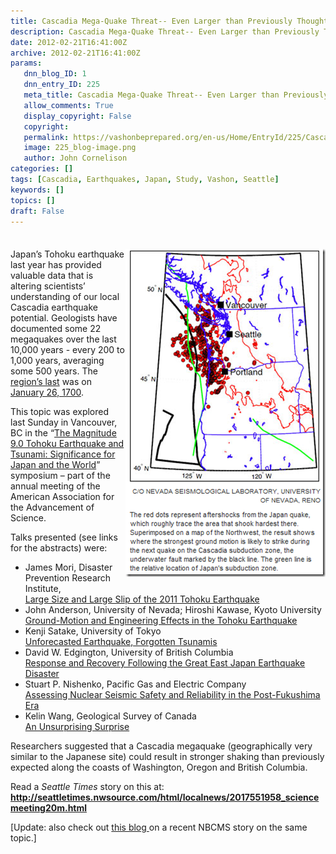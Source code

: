 ```yaml
---
title: Cascadia Mega-Quake Threat-- Even Larger than Previously Thought?
description: Cascadia Mega-Quake Threat-- Even Larger than Previously Thought?
date: 2012-02-21T16:41:00Z
archive: 2012-02-21T16:41:00Z
params:
   dnn_blog_ID: 1
   dnn_entry_ID: 225
   meta_title: Cascadia Mega-Quake Threat-- Even Larger than Previously Thought?
   allow_comments: True
   display_copyright: False
   copyright: 
   permalink: https://vashonbeprepared.org/en-us/Home/EntryId/225/Cascadia-Mega-Quake-Threat-Even-Larger-than-Previously-Thought
   image: 225_blog-image.png
   author: John Cornelison
categories: []
tags: [Cascadia, Earthquakes, Japan, Study, Vashon, Seattle]
keywords: []
topics: []
draft: False
---
```


<div class="wlWriterHeaderFooter" style="padding-bottom: 4px; margin: 0px; padding-left: 0px; padding-right: 0px; float: none; padding-top: 4px;"></div>
<p><a href="/images/dnnBlog/1/225/Windows-Live-Writer-b8488aaea4d6_6EE7-image_2.png"><img width="320" height="525" title="The red dots represent aftershocks from the Japan quake, which roughly trace the area that shook hardest there. Superimposed on a map of the Northwest, the result shows where the strongest ground motion is likely to strike during the next quake on the Cascadia subduction zone, the underwater fault marked by the black line. The green line is the relative location of Japan's subduction zone.  Courtesy of the Nevada Seismological Laboratory, University of Nevada, Reno" align="right" style="background-image: none;   padding-left: 0px; padding-right: 0px; display: inline; float: right;   padding-top: 0px;border: 0px;" alt="The red dots represent aftershocks from the Japan quake, which roughly trace the area that shook hardest there. Superimposed on a map of the Northwest, the result shows where the strongest ground motion is likely to strike during the next quake on the Cascadia subduction zone, the underwater fault marked by the black line. The green line is the relative location of Japan's subduction zone.  Courtesy of the Nevada Seismological Laboratory, University of Nevada, Reno" src="/images/dnnBlog/1/225/Windows-Live-Writer-b8488aaea4d6_6EE7-image_thumb.png" /></a>Japan&rsquo;s Tohoku earthquake last year has provided valuable data that is altering scientists&rsquo; understanding of our local Cascadia earthquake potential. Geologists have documented some 22 megaquakes over the last 10,000 years - every 200 to 1,000 years, averaging some 500 years. The <a href="http://pubs.usgs.gov/pp/pp1707/" title="The Orphan Tsunami of 1700&mdash;Japanese Clues to a Parent Earthquake in North America U.S. Geological Survey Professional Paper No. 1707 (2005)" target="_blank">region&rsquo;s last</a> was on <a href="http://en.wikipedia.org/wiki/1700_Cascadia_earthquake" target="_blank">January 26, 1700</a>.</p>
<p>This topic was explored last Sunday in Vancouver, BC in the &ldquo;<a href="http://aaas.confex.com/aaas/2012/webprogram/Session5186.html" target="_blank">The Magnitude 9.0 Tohoku Earthquake and Tsunami: Significance for Japan and the World</a>&rdquo; symposium &ndash; part of the annual meeting of the American Association for the Advancement of Science.</p>
<p>Talks presented (see links for the abstracts) were:</p>
<ul>
    <li>James Mori, Disaster Prevention Research Institute, <br />
    <a href="http://aaas.confex.com/aaas/2012/webprogram/Paper7164.html">Large Size and Large Slip of the 2011 Tohoku Earthquake</a> </li>
    <li>John Anderson, University of Nevada; Hiroshi Kawase, Kyoto University <br />
    <a href="http://aaas.confex.com/aaas/2012/webprogram/Paper7162.html">Ground-Motion and Engineering Effects in the Tohoku Earthquake</a> </li>
    <li>Kenji Satake, University of Tokyo <br />
    <a href="http://aaas.confex.com/aaas/2012/webprogram/Paper7165.html">Unforecasted Earthquake, Forgotten Tsunamis</a> </li>
    <li>David W. Edgington, University of British Columbia <br />
    <a href="http://aaas.confex.com/aaas/2012/webprogram/Paper8193.html">Response and Recovery Following the Great East Japan Earthquake Disaster </a></li>
    <li>Stuart P. Nishenko, Pacific Gas and Electric Company <br />
    <a href="http://aaas.confex.com/aaas/2012/webprogram/Paper7166.html">Assessing Nuclear Seismic Safety and Reliability in the Post-Fukushima Era</a> </li>
    <li>Kelin Wang, Geological Survey of Canada <br />
    <a href="http://aaas.confex.com/aaas/2012/webprogram/Paper7167.html">An Unsurprising Surprise</a> </li>
</ul>
<p>Researchers suggested that a Cascadia megaquake (geographically very similar to the Japanese site) could result in stronger shaking than previously expected along the coasts of Washington, Oregon and British Columbia.</p>
<p>Read a <em>Seattle Times</em> story on this at: <a href="http://seattletimes.nwsource.com/html/localnews/2017551958_sciencemeeting20m.html"><b>http://seattletimes.nwsource.com/html/localnews/2017551958_sciencemeeting20m.html</b></a></p>
<p>[Update: also check out <a href="http://vashonbeprepared.com/News/Blogs/tabid/146/EntryId/238/Cascadia-Quake-Potentially-More-Damaging-than-San-Andreas-or-Japan-rsquo-s-T-hoku.aspx" target="_self">this blog </a>on a&nbsp;recent&nbsp;NBCMS story on the same topic.]</p>
